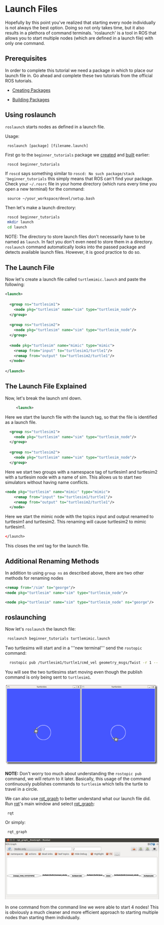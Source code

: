 # Launch Files

Hopefully by this point you've realized that starting every node individually is not always the best option.  Doing so not only takes time, but it also results in a plethora of command terminals.  'roslaunch' is a tool in ROS that allows you to start multiple nodes (which are defined in a launch file) with only one command.

## Prerequisites
In order to complete this tutorial we need a package in which to place our launch file in.  Go ahead and complete these two tutorials from the official ROS tutorials.

* [Creating Packages](https://wiki.ros.org/ROS/Tutorials/CreatingPackage)

* [Building Packages](https://wiki.ros.org/ROS/Tutorials/BuildingPackages)

## Using roslaunch
`roslaunch` starts nodes as defined in a launch file.

Usage:
```
 roslaunch [package] [filename.launch]
```
First go to the `beginner_tutorials` package we [created](https://wiki.ros.org/ROS/Tutorials/CreatingPackage) and [built](https://wiki.ros.org/ROS/Tutorials/BuildingPackages) earlier:
```
 roscd beginner_tutorials
```
If `roscd` says something similar to `roscd: No such package/stack 'beginner_tutorials` this simply means that ROS can't find your package. Check your `~/.rosrc` file in your home directory (which runs every time you open a new terminal) for the command:
```
 source ~/your_workspace/devel/setup.bash
```
Then let's make a launch directory:
``` bash
 roscd beginner_tutorials
 mkdir launch
 cd launch
```
NOTE: The directory to store launch files don't necessarily have to be named as `launch`. In fact you don't even need to store them in a directory. `roslaunch` command automatically looks into the passed package and detects available launch files. However, it is good practice to do so.

## The Launch File
Now let's create a launch file called `turtlemimic.launch` and paste the following:

``` xml
<launch>

  <group ns="turtlesim1">
    <node pkg="turtlesim" name="sim" type="turtlesim_node"/>
  </group>

  <group ns="turtlesim2">
    <node pkg="turtlesim" name="sim" type="turtlesim_node"/>
  </group>

  <node pkg="turtlesim" name="mimic" type="mimic">
    <remap from="input" to="turtlesim1/turtle1"/>
    <remap from="output" to="turtlesim2/turtle1"/>
  </node>

</launch>
```

## The Launch File Explained
Now, let's break the launch xml down.

``` xml
     <launch>
```

Here we start the launch file with the launch tag, so that the file is identified as a launch file.
``` xml
  <group ns="turtlesim1">
    <node pkg="turtlesim" name="sim" type="turtlesim_node"/>
  </group>

  <group ns="turtlesim2">
    <node pkg="turtlesim" name="sim" type="turtlesim_node"/>
  </group>
```

Here we start two groups with a namespace tag of turtlesim1 and turtlesim2 with a turtlesim node with a name of sim. This allows us to start two simulators without having name conflicts.

``` xml
<node pkg="turtlesim" name="mimic" type="mimic">
    <remap from="input" to="turtlesim1/turtle1"/>
    <remap from="output" to="turtlesim2/turtle1"/>
  </node>
```
Here we start the mimic node with the topics input and output renamed to turtlesim1 and turtlesim2. This renaming will cause turtlesim2 to mimic turtlesim1.

``` xml
</launch>
```

This closes the xml tag for the launch file.


## Additional Renaming Methods
In addition to using `group ns` as described above, there are two other methods for renaming nodes
``` xml
<remap from="/sim" to="george"/>
<node pkg="turtlesim" name="sim" type="turtlesim_node"/>
```
``` xml
<node pkg="turtlesim" name="sim" type="turtlesim_node" ns="george"/>
```

## roslaunching
Now let's `roslaunch` the launch file:
``` bash
 roslaunch beginner_tutorials turtlemimic.launch
```
Two turtlesims will start and in a '''new terminal''' send the `rostopic` command:
``` bash
  rostopic pub /turtlesim1/turtle1/cmd_vel geometry_msgs/Twist -r 1 -- '[2.0, 0.0, 0.0]' '[0.0, 0.0, -1.8]'
```
You will see the two turtlesims start moving even though the publish command is only being sent to `turtlesim1`.

![figures/mimic](figures/mimic.png)

__NOTE:__ Don't worry too much about understanding the `rostopic pub` command, we will return to it later. Basically, this usage of the command continuously publishes commands to `turtlesim` which tells the turtle to travel in a circle.

We can also use [rqt_graph](https://wiki.ros.org/rqt_graph) to better understand what our launch file did. Run [rqt](https://wiki.ros.org/rqt)'s main window and select [rqt_graph](https://wiki.ros.org/rqt_graph):
```
 rqt
```
Or simply:
```
 rqt_graph
```
![figures/mimiclaunch](figures/mimiclaunch.jpg)


In one command from the command line we were able to start 4 nodes! This is obviously a much cleaner and more efficient approach to starting multiple nodes than starting them individually.
